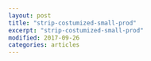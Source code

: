 ```yaml
---
layout: post
title: "strip-costumized-small-prod"
excerpt: "strip-costumized-small-prod"
modified: 2017-09-26
categories: articles
---
```

<div class="apester-strip" is-mobile-only="false" data-channel-tokens="5d8488205f9d7b4f879f9fce" item-shape="square"
   item-size="small" item-text-color="white" item-has-shadow="true" strip-background="white"></div>
<script async src="https://static.apester.com/js/sdk/latest/apester-sdk.js"></script>
<div class="apester-strip" is-mobile-only="false" data-channel-tokens="5a7caf02bc015600016d42b8" item-shape="round"
   item-size="small" item-text-color="black" item-has-shadow="true" strip-background="white"></div>
<script async src="https://static.apester.com/js/sdk/latest/apester-sdk.js"></script>
<div class="apester-strip" is-mobile-only="false" data-channel-tokens="5a7caf02bc015600016d42b8" item-shape="roundSquare"
   item-size="small" item-text-color="black" item-has-shadow="true" strip-background="white"></div>
<script async src="https://static.apester.com/js/sdk/latest/apester-sdk.js"></script>
<br>
